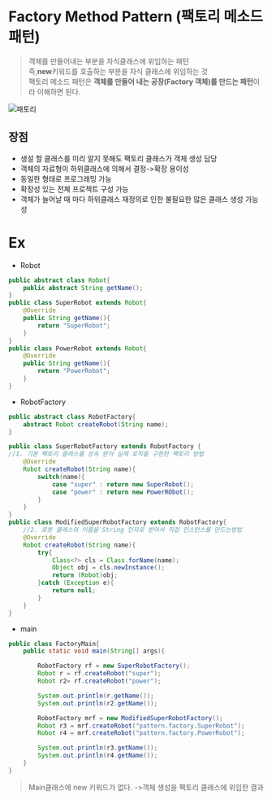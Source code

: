 # Factory Method Pattern (팩토리 메소드 패턴)
>객체를 만들어내는 부분을 자식클래스에 위임하는 패턴<br>즉,**new**키워드를 호출하는 부분을 자식 클래스에 위임하는 것<br>팩토리 메소드 패턴은 **객체를 만들어 내는 공장(Factory 객체)를 만드는 패턴**이라 이해하면 된다.

![패토리](https://user-images.githubusercontent.com/60641307/75757077-097d8800-5d75-11ea-9ce0-7a99ec83ca3a.png)

## 장점
- 생설 할 클래스를 미리 알지 못해도 팩토리 클래스가 객체 생성 담당
- 객체의 자료형이 하위클래스에 의해서 결정->확장 용이성
- 동일한 형태로 프로그래밍 가능
- 확장성 있는 전체 프로젝트 구성 가능
- 객체가 늘어날 때 마다 하위클래스 재정의로 인한 불필요한 많은 클래스 생성 가능성

# Ex
- Robot

```java
public abstract class Robot{
    public abstract String getName();
}
public class SuperRobot extends Robot{
    @Override
    public String getName(){
        return "SuperRobot";
    }
}
public class PowerRobot extends Robot{
    @Override
    public String getName(){
        return "PowerRobot";
    }
}
```

- RobotFactory
```java
public abstract class RobotFactory{
    abstract Robot createRobot(String name);
}

public class SuperRobotFactory extends RobotFactory {
//1. 기본 팩토리 클래스를 상속 받아 실제 로직을 구현한 팩토리 방법
    @Override
    Robot createRobot(String name){
        switch(name){
            case "super" : return new SuperRobot();
            case "power" : return new PowerRObot();
        }
    }
}
public class ModifiedSuperRobotFactory extends RobotFactory{
    //2. 로봇 클래스의 이름을 String 인자로 받아서 직접 인스턴스를 만드는방법
    @Override
    Robot createRobot(String name){
        try{
            Class<?> cls = Class.forName(name);
            Object obj = cls.newInstance();
            return (Robot)obj;
        }catch (Exception e){
            return null;
        }
    }
}
```
- main
```java
public class FactoryMain{
    public static void main(String[] args){

        RobotFactory rf = new SuperRobotFactory();
        Robot r = rf.createRobot("super");
        Robot r2= rf.createRobot("power");

        System.out.println(r.getName());
        System.out.println(r2.getName());

        RobotFactory mrf = new ModifiedSuperRobotFactory();
        Robot r3 = mrf.createRobot("pattern.factory.SuperRobot");
        Robot r4 = mrf.createRobot("pattern.factory.PowerRobot");

        System.out.println(r3.getName());
        System.out.println(r4.getName());
    }
}
```
>Main클래스에 new 키워드가 없다. ->객체 생성을 팩토리 클래스에 위임한 결과